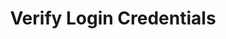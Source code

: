 ---
title: Verify Login Credentials
excerpt: >-
  Verifies whether the provided login credentials are valid and if valid,
  returns the details of current logged in user.
api:
  file: customer-v11.json
  operationId: verify-login-credentials
deprecated: false
hidden: false
metadata:
  title: ''
  description: ''
  robots: index
next:
  description: ''
---